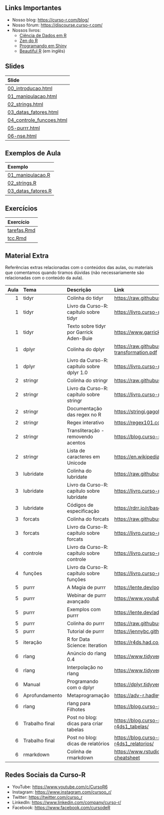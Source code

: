 
<!-- README.md is generated from README.Rmd. Please edit that file -->

## Links Importantes

- Nosso blog: <https://curso-r.com/blog/>
- Nosso fórum: <https://discourse.curso-r.com/>
- Nossos livros:
  - [Ciência de Dados em R](https://livro.curso-r.com/)
  - [Zen do R](https://curso-r.github.io/zen-do-r/)
  - [Programando em Shiny](https://programando-em-shiny.curso-r.com/)
  - [Beautiful R](https://curso-r.github.io/beautiful-r/) (em inglês)

## Slides

| Slide                                                                                                         |
|:--------------------------------------------------------------------------------------------------------------|
| [00_introducao.html](https://curso-r.github.io/202303-r4ds-2/materiais/slides/00_introducao.html)             |
| [01_manipulacao.html](https://curso-r.github.io/202303-r4ds-2/materiais/slides/01_manipulacao.html)           |
| [02_strings.html](https://curso-r.github.io/202303-r4ds-2/materiais/slides/02_strings.html)                   |
| [03_datas_fatores.html](https://curso-r.github.io/202303-r4ds-2/materiais/slides/03_datas_fatores.html)       |
| [04_controle_funcoes.html](https://curso-r.github.io/202303-r4ds-2/materiais/slides/04_controle_funcoes.html) |
| [05-purrr.html](https://curso-r.github.io/202303-r4ds-2/materiais/slides/05-purrr.html)                       |
| [06-nse.html](https://curso-r.github.io/202303-r4ds-2/materiais/slides/06-nse.html)                           |

## Exemplos de Aula

| Exemplo                                                                                   |
|:------------------------------------------------------------------------------------------|
| [01_manipulacao.R](https://curso-r.github.io/202303-r4ds-2/exemplos/01_manipulacao.R)     |
| [02_strings.R](https://curso-r.github.io/202303-r4ds-2/exemplos/02_strings.R)             |
| [03_datas_fatores.R](https://curso-r.github.io/202303-r4ds-2/exemplos/03_datas_fatores.R) |

## Exercícios

| Exercício                                                                               |
|:----------------------------------------------------------------------------------------|
| [tarefas.Rmd](https://curso-r.github.io/202303-r4ds-2/materiais/exercicios/tarefas.Rmd) |
| [tcc.Rmd](https://curso-r.github.io/202303-r4ds-2/materiais/exercicios/tcc.Rmd)         |

## Material Extra

Referências extras relacionadas com o conteúdos das aulas, ou materiais
que comentamos quando tiramos dúvidas (não necessariamente são
relacionadas com o conteúdo da aula).

| Aula | Tema           | Descrição                                  | Link                                                                                 |
|-----:|:---------------|:-------------------------------------------|:-------------------------------------------------------------------------------------|
|    1 | tidyr          | Colinha do tidyr                           | <https://raw.githubusercontent.com/rstudio/cheatsheets/main/tidyr.pdf>               |
|    1 | tidyr          | Livro da Curso-R: capítulo sobre tidyr     | <https://livro.curso-r.com/7-3-tidyr.html>                                           |
|    1 | tidyr          | Texto sobre tidyr por Garrick Aden-Buie    | <https://www.garrickadenbuie.com/project/tidyexplain/>                               |
|    1 | dplyr          | Colinha do dplyr                           | <https://raw.githubusercontent.com/rstudio/cheatsheets/main/data-transformation.pdf> |
|    1 | dplyr          | Livro da Curso-R: capítulo sobre dplyr 1.0 | <https://livro.curso-r.com/7-2-dplyr.html#dplyr-1.0>                                 |
|    2 | stringr        | Colinha do stringr                         | <https://raw.githubusercontent.com/rstudio/cheatsheets/main/strings.pdf>             |
|    2 | stringr        | Livro da Curso-R: capítulo sobre stringr   | <https://livro.curso-r.com/7-4-o-pacote-stringr.html>                                |
|    2 | stringr        | Documentação das regex no R                | <https://stringi.gagolewski.com/rapi/about_search_regex.html>                        |
|    2 | stringr        | Regex interativo                           | <https://regex101.com/>                                                              |
|    2 | stringr        | Transliteração - removendo acentos         | <https://blog.curso-r.com/posts/2019-08-29-transliteracao/>                          |
|    2 | stringr        | Lista de caracteres em Unicode             | <https://en.wikipedia.org/wiki/List_of_Unicode_characters>                           |
|    3 | lubridate      | Colinha do lubridate                       | <https://raw.githubusercontent.com/rstudio/cheatsheets/main/lubridate.pdf>           |
|    3 | lubridate      | Livro da Curso-R: capítulo sobre lubridate | <https://livro.curso-r.com/7-5-o-pacote-lubridate.html>                              |
|    3 | lubridate      | Códigos de especificação                   | <https://rdrr.io/r/base/strptime.html>                                               |
|    3 | forcats        | Colinha do forcats                         | <https://raw.githubusercontent.com/rstudio/cheatsheets/main/factors.pdf>             |
|    3 | forcats        | Livro da Curso-R: capítulo sobre forcats   | <https://livro.curso-r.com/7-6-forcats.html>                                         |
|    4 | controle       | Livro da Curso-R: capítulo sobre controle  | <https://livro.curso-r.com/3-12-controle-de-fluxo.html>                              |
|    4 | funções        | Livro da Curso-R: capítulo sobre funções   | <https://livro.curso-r.com/3-3-objetosFuncoes.html>                                  |
|    5 | purrr          | A Magia de purrr                           | <https://lente.dev/posts/magica-purrr/>                                              |
|    5 | purrr          | Webinar de purrr avançado                  | <https://www.youtube.com/watch?v=vb1lD9_AFcU>                                        |
|    5 | purrr          | Exemplos com purrr                         | <https://lente.dev/advanced-purrr.pdf>                                               |
|    5 | purrr          | Colinha do purrr                           | <https://raw.githubusercontent.com/rstudio/cheatsheets/main/purrr.pdf>               |
|    5 | purrr          | Tutorial de purrr                          | <https://jennybc.github.io/purrr-tutorial/>                                          |
|    5 | iteração       | R for Data Science: Iteration              | <https://r4ds.had.co.nz/iteration.html>                                              |
|    6 | rlang          | Anúncio do rlang 0.4                       | <https://www.tidyverse.org/blog/2019/06/rlang-0-4-0/>                                |
|    6 | rlang          | Interpolação no rlang                      | <https://www.tidyverse.org/blog/2020/02/glue-strings-and-tidy-eval/>                 |
|    6 | Manual         | Programando com o dplyr                    | <https://dplyr.tidyverse.org/articles/programming.html>                              |
|    6 | Aprofundamento | Metaprogramação                            | <https://adv-r.hadley.nz/metaprogramming.html>                                       |
|    6 | rlang          | rlang para Filhotes                        | <https://blog.curso-r.com/posts/2021-07-27-rlang-para-filhotes>                      |
|    6 | Trabalho final | Post no blog: dicas para criar tabelas     | <https://blog.curso-r.com/posts/2020-12-03-dicas-relatorios-r4ds1_tabelas/>          |
|    6 | Trabalho final | Post no blog: dicas de relatórios          | <https://blog.curso-r.com/posts/2021-03-15-dicas-relatorios-r4ds1_relatorios/>       |
|    6 | rmarkdown      | Colinha de rmarkdown                       | <https://www.rstudio.com/wp-content/uploads/2015/02/rmarkdown-cheatsheet>            |

## Redes Sociais da Curso-R

- YouTube: <https://www.youtube.com/c/CursoR6>
- Instagram: <https://www.instagram.com/cursoo_r/>
- Twitter: <https://twitter.com/curso_r>
- LinkedIn: <https://www.linkedin.com/company/curso-r/>
- Facebook: <https://www.facebook.com/cursodeR>
